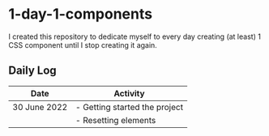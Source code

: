 # 1-day-1-components

I created this repository to dedicate myself to every day creating (at least) 1 CSS component until I stop creating it again.

## Daily Log
| Date         | Activity                      |
| ------------ | ----------------------------- |
| 30 June 2022 | - Getting started the project |
|              | - Resetting elements          |
